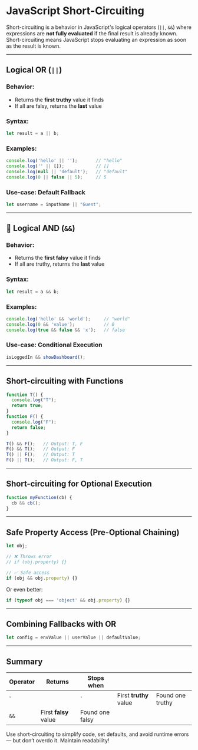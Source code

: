 # JavaScript Short-Circuiting

Short-circuiting is a behavior in JavaScript's logical operators (`||`, `&&`) where expressions are **not fully evaluated** if the final result is already known. 
Short-circuiting means JavaScript stops evaluating an expression as soon as the result is known.

---

##  Logical OR (`||`)

###  Behavior:

* Returns the **first truthy** value it finds
* If all are falsy, returns the **last** value

###  Syntax:

```js
let result = a || b;
```

###  Examples:

```js
console.log('hello' || '');       // "hello"
console.log('' || []);            // []
console.log(null || 'default');   // "default"
console.log(0 || false || 5);     // 5
```

###  Use-case: Default Fallback

```js
let username = inputName || "Guest";
```

---

## 🔸 Logical AND (`&&`)

###  Behavior:

* Returns the **first falsy** value it finds
* If all are truthy, returns the **last** value

###  Syntax:

```js
let result = a && b;
```

###  Examples:

```js
console.log('hello' && 'world');     // "world"
console.log(0 && 'value');           // 0
console.log(true && false && 'x');   // false
```

###  Use-case: Conditional Execution

```js
isLoggedIn && showDashboard();
```

---

##  Short-circuiting with Functions

```js
function T() {
  console.log("T");
  return true;
}
function F() {
  console.log("F");
  return false;
}

T() && F();   // Output: T, F
F() && T();   // Output: F
T() || F();   // Output: T
F() || T();   // Output: F, T
```

---

##  Short-circuiting for Optional Execution

```js
function myFunction(cb) {
  cb && cb();
}
```

---

##  Safe Property Access (Pre-Optional Chaining)

```js
let obj;

// ❌ Throws error
// if (obj.property) {}

// ✅ Safe access
if (obj && obj.property) {}
```

Or even better:

```js
if (typeof obj === 'object' && obj.property) {}
```

---

##  Combining Fallbacks with OR

```js
let config = envValue || userValue || defaultValue;
```

---

##  Summary

| Operator | Returns               | Stops when      |                        |                  |
| -------- | --------------------- | --------------- | ---------------------- | ---------------- |
| \`       |                       | \`              | First **truthy** value | Found one truthy |
| `&&`     | First **falsy** value | Found one falsy |                        |                  |

Use short-circuiting to simplify code, set defaults, and avoid runtime errors — but don’t overdo it. Maintain readability! 
